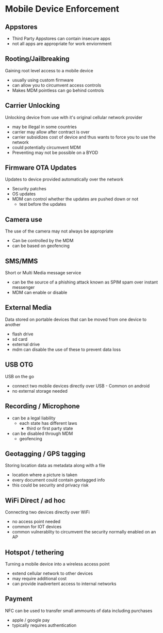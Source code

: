 # Mobile Device Enforcement


## Appstores 
- Third Party Appstores can contain insecure apps 
- not all apps are appropriate for work enviornment

## Rooting/Jailbreaking
Gaining root level access to a mobile device 
- usually using custom firmware 
- can allow you to circumvent access controls 
- Makes MDM pointless can go behind controls 

## Carrier Unlocking 
Unlocking device from use with it's original cellular network provider 
- may be illegal in some countries 
- carrier may allow after contract is over 
- carrier subsidizes cost of device and thus wants to force you to use the network 
- could potentially circumvent MDM 
- Preventing may not be possible on a BYOD 

## Firmware OTA Updates 
Updates to device provided automatically over the network 
- Security patches 
- OS updates 
- MDM can control whether the updates are pushed down or not 
    - test before the updates 


## Camera use 
The use of the camera may not always be appropriate 
- Can be controlled by the MDM 
- can be based on geofencing 


## SMS/MMS 
Short or Multi Media message service 
- can be the source of a phishing attack known as SPIM spam over instant messenger 
- MDM can enable or disable 


## External Media 
Data stored on portable devices that can be moved from one device to another 
- flash drive 
- sd card 
- external drive 
- mdm can disable the use of these to prevent data loss 


## USB OTG 
USB on the go 
- connect two mobile devices directly over USB - Common on android 
- no external storage needed 

## Recording / Microphone 
- can be a legal liability 
    - each state has different laws 
        - third or first party state 
- can be disabled through MDM 
    - geofencing 

## Geotagging / GPS tagging 
Storing location data as metadata along with a file 
- location where a picture is taken 
- every document could contain geotagged info 
- this could be security and privacy risk 

## WiFi Direct / ad hoc 
Connecting two devices directly over WiFi 
- no access point needed 
- common for IOT devices 
- common vulnerablity to circumvent the security normally enabled on an AP 

## Hotspot / tethering 
Turning a mobile device into a wireless access point 
- extend cellular network to other devices 
- may require additional cost 
- can provide inadvertent access to internal networks 

## Payment 
NFC can be used to transfer small ammounts of data including purchases 
- apple / google pay 
- typically requires authentication 
